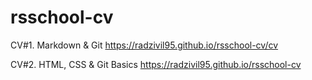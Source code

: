# rsschool-cv
CV#1. Markdown & Git https://radzivil95.github.io/rsschool-cv/cv


CV#2. HTML, CSS & Git Basics https://radzivil95.github.io/rsschool-cv


